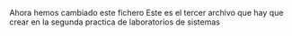 Ahora hemos cambiado este fichero
Este es el tercer archivo que hay 
que crear en la segunda practica
de laboratorios de sistemas
